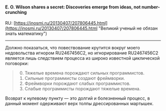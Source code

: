 #### E. O. Wilson shares a secret: Discoveries emerge from ideas, not number-crunching
RU: [https://inosmi.ru/20130407/207806445.html](https://inosmi.ru/20130407/207806445.html "Великий ученый не обязан знать математику")

***

Должно показаться, что повествование крутится вокруг моего недовольства игнором RU2467456C2, но игнорирование RU2467456C2 является лишь следствием процесса из широко известной циклической поговорки:

> 0. Тяжелые времена порождают сильных программистов.
> 1. Сильные программисты создают фреймворки.
> 2. Фреймворки порождают слабых программистов.
> 3. Слабые программисты порождают тяжелые времена.

Возврат к нулевому пункту — это долгий и болезненный процесс, в данный момент одерживают верх толпы дрессированных мартышек.
